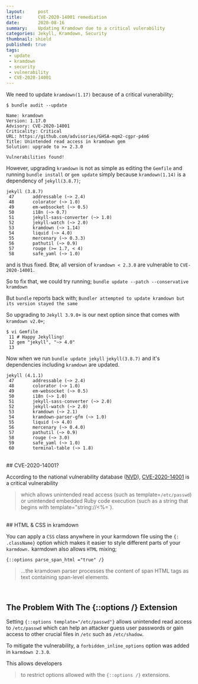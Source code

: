 ```yaml
---
layout:     post
title:      CVE-2020-14001 remediation
date:       2020-08-16
summary:    Updating Kramdown due to a critical vulerability
categories: Jekyll, Kramdown, Security
thumbnail: shield
published: true
tags:
 - update
 - kramdown
 - security
 - vulnerability
 - CVE-2020-14001
---
```



We need to update `kramdown(1.17)` because of a critical vunerability; 

`$ bundle audit --update`

```
Name: kramdown
Version: 1.17.0
Advisory: CVE-2020-14001
Criticality: Critical
URL: https://github.com/advisories/GHSA-mqm2-cgpr-p4m6
Title: Unintended read access in kramdown gem
Solution: upgrade to >= 2.3.0

Vulnerabilities found!
```

However, upgrading `kramdown` is not as simple as editing the `Gemfile` and running `bundle install` or `gem update` simply because `kramdown(1.14)` is a dependency of `jekyll(3.8.7)`;

```
jekyll (3.8.7)
 47       addressable (~> 2.4)
 48       colorator (~> 1.0)
 49       em-websocket (~> 0.5)
 50       i18n (~> 0.7)
 51       jekyll-sass-converter (~> 1.0)
 52       jekyll-watch (~> 2.0)
 53       kramdown (~> 1.14)
 54       liquid (~> 4.0)
 55       mercenary (~> 0.3.3)
 56       pathutil (~> 0.9)
 57       rouge (>= 1.7, < 4)
 58       safe_yaml (~> 1.0)

```
and is thus fixed. Btw, all version of `kramdown < 2.3.0` are vulnerable to `CVE-2020-14001.`

So to fix that, we could try running;
`bundle update --patch --conservative kramdown`

But `bundle` reports back with;
`Bundler attempted to update kramdown but its version stayed the same`

So upgrading to `Jekyll 3.9.0+` is our next option since that comes with `kramdown v2.0+`;

```
$ vi Gemfile
 11 # Happy Jekylling!
 12 gem "jekyll", "~> 4.0"
 13 
```
Now when we run `bundle update jekyll` `jekyll(3.8.7)` and it's dependencies including `kramdown` are updated.

```
jekyll (4.1.1)
 47       addressable (~> 2.4)
 48       colorator (~> 1.0)
 49       em-websocket (~> 0.5)
 50       i18n (~> 1.0)
 51       jekyll-sass-converter (~> 2.0)
 52       jekyll-watch (~> 2.0)
 53       kramdown (~> 2.1)
 54       kramdown-parser-gfm (~> 1.0)
 55       liquid (~> 4.0)
 56       mercenary (~> 0.4.0)
 57       pathutil (~> 0.9)
 58       rouge (~> 3.0)
 59       safe_yaml (~> 1.0)
 60       terminal-table (~> 1.8)
```
<br>
## CVE-2020-14001?

According to the national vulnerability database ([NVD][1]), [CVE-2020-14001][2] is a critical vulnerability 
> which allows unintended read access (such as template=`/etc/passwd`) or unintended embedded Ruby code execution (such as a string that begins with template="string://<%=`).

<br>
## HTML & CSS  in kramdown

You can apply a `CSS` class anywhere in your karmdown file using the `{: .className}` option which makes it easier to style different parts of your `karmdown.` 
karmdown also allows `HTML` mixing;
```
{::options parse_span_html ="true" /}
```
>...the kramdown parser processes the content of span HTML tags as text containing span-level elements.

<br>

## The Problem With The {::options /} Extension

Setting `{::options template="/etc/passwd"}` allows unintended read access to `/etc/passwd` which can help an attacker guess user passwords or gain access to other crucial files in `/etc` such as `/etc/shadow`. 

To mitigate the vulnerability, a `forbidden_inline_options` option was added in `karmdown 2.3.0`. 

This allows developers 
> to restrict options allowed with the `{::options /}` extensions. 


[1]: https://nvd.nist.gov/
[2]: https://nvd.nist.gov/vuln/detail/CVE-2020-14001

